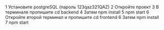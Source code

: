 1 Установите postgreSQL (пароль 123qaz321QAZ) 2 Откройте проект 3 В терминале пропишите cd backend 4 Затем npm install 5 npm start 6 Откройте второй терминал и пропишите cd frontend 6 Затем npm install 7 npm start
